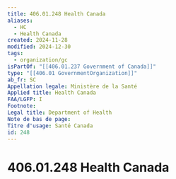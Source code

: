 ```yaml
---
title: 406.01.248 Health Canada
aliases:
  - HC
  - Health Canada
created: 2024-11-28
modified: 2024-12-30
tags:
  - organization/gc
isPartOf: "[[406.01.237 Government of Canada]]"
type: "[[406.01 GovernmentOrganization]]"
ab_fr: SC
Appellation legale: Ministère de la Santé
Applied title: Health Canada
FAA/LGFP: I
Footnote: 
Legal title: Department of Health
Note de bas de page: 
Titre d'usage: Santé Canada
id: 248
---
```

# 406.01.248 Health Canada
